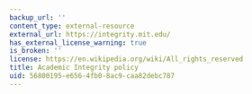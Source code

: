 ```yaml
---
backup_url: ''
content_type: external-resource
external_url: https://integrity.mit.edu/
has_external_license_warning: true
is_broken: ''
license: https://en.wikipedia.org/wiki/All_rights_reserved
title: Academic Integrity policy
uid: 56800195-e656-4fb0-8ac9-caa82debc787
---
```

